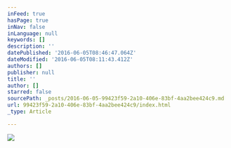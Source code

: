```yaml
---
inFeed: true
hasPage: true
inNav: false
inLanguage: null
keywords: []
description: ''
datePublished: '2016-06-05T08:46:47.064Z'
dateModified: '2016-06-05T08:11:43.412Z'
authors: []
publisher: null
title: ''
author: []
starred: false
sourcePath: _posts/2016-06-05-99423f59-2a10-406e-83bf-4aa2bee424c9.md
url: 99423f59-2a10-406e-83bf-4aa2bee424c9/index.html
_type: Article

---
```

![](https://the-grid-user-content.s3-us-west-2.amazonaws.com/de8016fd-16c0-47b9-a871-93da00070ab1.jpg)